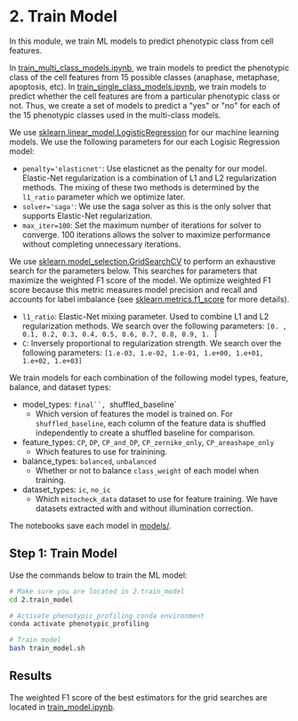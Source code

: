# 2. Train Model

In this module, we train ML models to predict phenotypic class from cell features.

In [train_multi_class_models.ipynb](train_multi_class_models.ipynb), we train models to predict the phenotypic class of the cell features from 15 possible classes (anaphase, metaphase, apoptosis, etc).
In [train_single_class_models.ipynb](train_single_class_models.ipynb), we train models to predict whether the cell features are from a particular phenotypic class or not.
Thus, we create a set of models to predict a "yes" or "no" for each of the 15 phenotypic classes used in the multi-class models. 

We use [sklearn.linear_model.LogisticRegression](https://scikit-learn.org/stable/modules/generated/sklearn.linear_model.LogisticRegression.html) for our machine learning models.
We use the following parameters for our each Logisic Regression model:

- `penalty='elasticnet'`: Use elasticnet as the penalty for our model.
Elastic-Net regularization is a combination of L1 and L2 regularization methods.
The mixing of these two methods is determined by the `l1_ratio` parameter which we optimize later.
- `solver='saga'`: We use the saga solver as this is the only solver that supports Elastic-Net regularization.
- `max_iter=100`: Set the maximum number of iterations for solver to converge. 100 iterations allows the solver to maximize performance without completing unnecessary iterations.

We use [sklearn.model_selection.GridSearchCV](https://scikit-learn.org/stable/modules/generated/sklearn.model_selection.GridSearchCV.html#sklearn.model_selection.GridSearchCV) to perform an exhaustive search for the parameters below.
This searches for parameters that maximize the weighted F1 score of the model.
We optimize weighted F1 score because this metric measures model precision and recall and accounts for label imbalance (see [sklearn.metrics.f1_score](https://scikit-learn.org/stable/modules/generated/sklearn.metrics.f1_score.html) for more details).

- `l1_ratio`: Elastic-Net mixing parameter.
Used to combine L1 and L2 regularization methods.
We search over the following parameters: `[0. , 0.1, 0.2, 0.3, 0.4, 0.5, 0.6, 0.7, 0.8, 0.9, 1. ]`
- `C`: Inversely proportional to regularization strength.
We search over the following parameters: `[1.e-03, 1.e-02, 1.e-01, 1.e+00, 1.e+01, 1.e+02, 1.e+03]`

We train models for each combination of the following model types, feature, balance, and dataset types:
- model_types: `final``, `shuffled_baseline`
    - Which version of features the model is trained on. For `shuffled_baseline`, each column of the feature data is shuffled independently to create a shuffled baseline for comparison.
- feature_types: `CP`, `DP`, `CP_and_DP`, `CP_zernike_only`, `CP_areashape_only`
    - Which features to use for trainining.
- balance_types: `balanced`, `unbalanced`
    - Whether or not to balance `class_weight` of each model when training.
- dataset_types: `ic`, `no_ic`
    - Which `mitocheck_data` dataset to use for feature training. We have datasets extracted with and without illumination correction.

The notebooks save each model in [models/](models/).

## Step 1: Train Model

Use the commands below to train the ML model:

```sh
# Make sure you are located in 2.train_model
cd 2.train_model

# Activate phenotypic_profiling conda environment
conda activate phenotypic_profiling

# Train model
bash train_model.sh
```

## Results

The weighted F1 score of the best estimators for the grid searches are located in [train_model.ipynb](train_model.ipynb).